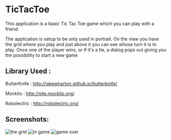 # TicTacToe
This application is a basic Tic Tac Toe game which you can play with a friend.

The application is setup to be only used in portrait. On the view you have the grid where you play and just above it 
you can see whose turn it is to play.
Once one of the player wins, or if it's a tie, a dialog pops out giving you the possibility to start a new game


## Library Used :

ButterKnife : http://jakewharton.github.io/butterknife/ 

Mockito : http://site.mockito.org/

Robolectric : http://robolectric.org/
  

## Screenshots: 

![the grid](https://user-images.githubusercontent.com/16949791/28783543-4bc93ae4-75d6-11e7-947b-0199af602178.png)
![in game](https://user-images.githubusercontent.com/16949791/28783545-4e6e2bce-75d6-11e7-8ea1-56686624b460.png)
![game over](https://user-images.githubusercontent.com/16949791/28783547-4f97e5bc-75d6-11e7-9940-3c607d57d034.png)

